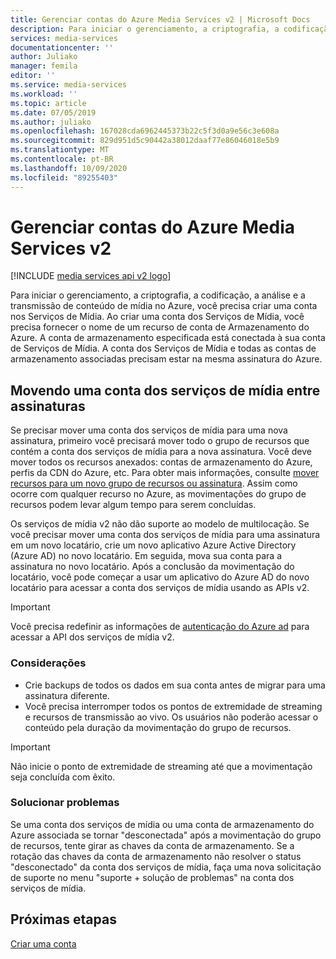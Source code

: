 ```yaml
---
title: Gerenciar contas do Azure Media Services v2 | Microsoft Docs
description: Para iniciar o gerenciamento, a criptografia, a codificação, a análise e a transmissão de conteúdo de mídia no Azure, você precisa criar uma conta nos Serviços de Mídia. Este artigo explica como gerenciar contas do Azure Media Services v2.
services: media-services
documentationcenter: ''
author: Juliako
manager: femila
editor: ''
ms.service: media-services
ms.workload: ''
ms.topic: article
ms.date: 07/05/2019
ms.author: juliako
ms.openlocfilehash: 167028cda6962445373b22c5f3d0a9e56c3e608a
ms.sourcegitcommit: 829d951d5c90442a38012daaf77e86046018e5b9
ms.translationtype: MT
ms.contentlocale: pt-BR
ms.lasthandoff: 10/09/2020
ms.locfileid: "89255403"
---
```

# <a name="manage-azure-media-services-v2-accounts"></a>Gerenciar contas do Azure Media Services v2

[!INCLUDE [media services api v2 logo](./includes/v2-hr.md)]

Para iniciar o gerenciamento, a criptografia, a codificação, a análise e a transmissão de conteúdo de mídia no Azure, você precisa criar uma conta nos Serviços de Mídia. Ao criar uma conta dos Serviços de Mídia, você precisa fornecer o nome de um recurso de conta de Armazenamento do Azure. A conta de armazenamento especificada está conectada à sua conta de Serviços de Mídia. A conta dos Serviços de Mídia e todas as contas de armazenamento associadas precisam estar na mesma assinatura do Azure.  

## <a name="moving-a-media-services-account-between-subscriptions"></a>Movendo uma conta dos serviços de mídia entre assinaturas

Se precisar mover uma conta dos serviços de mídia para uma nova assinatura, primeiro você precisará mover todo o grupo de recursos que contém a conta dos serviços de mídia para a nova assinatura. Você deve mover todos os recursos anexados: contas de armazenamento do Azure, perfis da CDN do Azure, etc. Para obter mais informações, consulte [mover recursos para um novo grupo de recursos ou assinatura](../../azure-resource-manager/management/move-resource-group-and-subscription.md). Assim como ocorre com qualquer recurso no Azure, as movimentações do grupo de recursos podem levar algum tempo para serem concluídas.

Os serviços de mídia v2 não dão suporte ao modelo de multilocação. Se você precisar mover uma conta dos serviços de mídia para uma assinatura em um novo locatário, crie um novo aplicativo Azure Active Directory (Azure AD) no novo locatário. Em seguida, mova sua conta para a assinatura no novo locatário. Após a conclusão da movimentação do locatário, você pode começar a usar um aplicativo do Azure AD do novo locatário para acessar a conta dos serviços de mídia usando as APIs v2.

> [!IMPORTANT]
> Você precisa redefinir as informações de [autenticação do Azure ad](media-services-portal-get-started-with-aad.md) para acessar a API dos serviços de mídia v2.
  
### <a name="considerations"></a>Considerações

* Crie backups de todos os dados em sua conta antes de migrar para uma assinatura diferente.
* Você precisa interromper todos os pontos de extremidade de streaming e recursos de transmissão ao vivo. Os usuários não poderão acessar o conteúdo pela duração da movimentação do grupo de recursos.

> [!IMPORTANT]
> Não inicie o ponto de extremidade de streaming até que a movimentação seja concluída com êxito.

### <a name="troubleshoot"></a>Solucionar problemas

Se uma conta dos serviços de mídia ou uma conta de armazenamento do Azure associada se tornar "desconectada" após a movimentação do grupo de recursos, tente girar as chaves da conta de armazenamento. Se a rotação das chaves da conta de armazenamento não resolver o status "desconectado" da conta dos serviços de mídia, faça uma nova solicitação de suporte no menu "suporte + solução de problemas" na conta dos serviços de mídia.  

## <a name="next-steps"></a>Próximas etapas

[Criar uma conta](media-services-portal-create-account.md)
